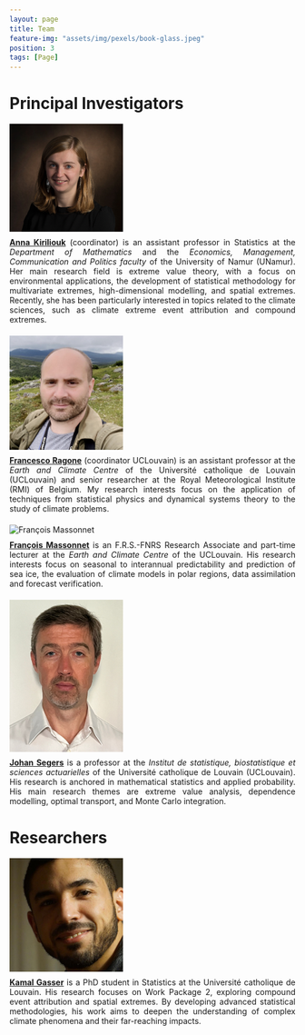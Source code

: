 ```yaml
---
layout: page
title: Team
feature-img: "assets/img/pexels/book-glass.jpeg"
position: 3
tags: [Page]
---
```

<style>
    .team-photo {
        width: 200px; /* Set a fixed width */
        height: auto; /* Maintain aspect ratio */
        display: block;
        margin-bottom: 10px;
    }
</style>

# Principal Investigators

<div style="text-align: left; margin-bottom: 20px;">
    <img src="/assets/img/pics/AnnaKiriliouk.jpg" alt="Anna Kiriliouk" class="team-photo">
    <p align="justify" style="margin-top: 0;">
        <a href="http://annakiriliouk.weebly.com/" target="_blank"><strong>Anna Kiriliouk</strong></a> (coordinator) is an assistant professor in Statistics at the <em>Department of Mathematics</em> and the <em>Economics, Management, Communication and Politics faculty</em> of the University of Namur (UNamur). Her main research field is extreme value theory, with a focus on environmental applications, the development of statistical methodology for multivariate extremes, high-dimensional modelling, and spatial extremes. Recently, she has been particularly interested in topics related to the climate sciences, such as climate extreme event attribution and compound extremes.
    </p>
</div>

<div style="text-align: left; margin-bottom: 20px;">
    <img src="/assets/img/pics/FrancescoRagone_new.png" alt="Francesco Ragone" class="team-photo">
    <p align="justify" style="margin-top: 0;">
        <a href="https://uclouvain.be/en/directories/francesco.ragone" target="_blank"><strong>Francesco Ragone</strong></a> (coordinator UCLouvain) is an assistant professor at the <em>Earth and Climate Centre</em> of the Université catholique de Louvain (UCLouvain) and senior researcher at the Royal Meteorological Institute (RMI) of Belgium. My research interests focus on the application of techniques from statistical physics and dynamical systems theory to the study of climate problems.
    </p>
</div>

<div style="text-align: left; margin-bottom: 20px;">
    <img src="/assets/img/pics/FrancoisMassonnet.jpg" alt="François Massonnet" class="team-photo">
    <p align="justify" style="margin-top: 0;">
        <a href="https://www.climate.be/u/fmasson" target="_blank"><strong>François Massonnet</strong></a> is an F.R.S.-FNRS Research Associate and part-time lecturer at the <em>Earth and Climate Centre</em> of the UCLouvain. His research interests focus on seasonal to interannual predictability and prediction of sea ice, the evaluation of climate models in polar regions, data assimilation and forecast verification.
    </p>
</div>

<div style="text-align: left; margin-bottom: 20px;">
    <img src="/assets/img/pics/JohanSegers.jpg" alt="Johan Segers" class="team-photo">
    <p align="justify" style="margin-top: 0;">
        <a href="https://perso.uclouvain.be/johan.segers/index.html" target="_blank"><strong>Johan Segers</strong></a> is a professor at the <em>Institut de statistique, biostatistique et sciences actuarielles</em> of the Université catholique de Louvain (UCLouvain). His research is anchored in mathematical statistics and applied probability. His main research themes are extreme value analysis, dependence modelling, optimal transport, and Monte Carlo integration.
    </p>
</div>

# Researchers

<div style="text-align: left; margin-bottom: 20px;">
    <img src="/assets/img/pics/Kamal.jpg" alt="Kamal Gasser" class="team-photo">
    <p align="justify" style="margin-top: 0;">
        <a href="https://kamalgasser.github.io/" target="_blank"><strong>Kamal Gasser</strong></a> is a PhD student in Statistics at the Université catholique de Louvain. His research focuses on Work Package 2, exploring compound event attribution and spatial extremes. By developing advanced statistical methodologies, his work aims to deepen the understanding of complex climate phenomena and their far-reaching impacts.
    </p>
</div>
